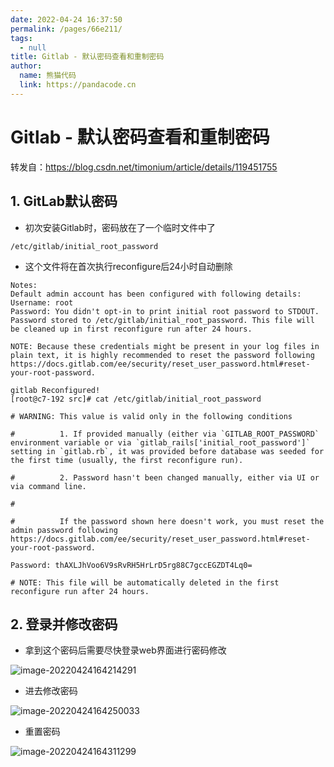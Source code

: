 ```yaml
---
date: 2022-04-24 16:37:50
permalink: /pages/66e211/
tags: 
  - null
title: Gitlab - 默认密码查看和重制密码
author: 
  name: 熊猫代码
  link: https://pandacode.cn
---
```

# Gitlab - 默认密码查看和重制密码

转发自：https://blog.csdn.net/timonium/article/details/119451755

## 1. GitLab默认密码

- 初次安装Gitlab时，密码放在了一个临时文件中了

```shell
/etc/gitlab/initial_root_password
```

- 这个文件将在首次执行reconfigure后24小时自动删除

```
Notes:
Default admin account has been configured with following details:
Username: root
Password: You didn't opt-in to print initial root password to STDOUT.
Password stored to /etc/gitlab/initial_root_password. This file will be cleaned up in first reconfigure run after 24 hours.

NOTE: Because these credentials might be present in your log files in plain text, it is highly recommended to reset the password following https://docs.gitlab.com/ee/security/reset_user_password.html#reset-your-root-password.

gitlab Reconfigured!
[root@c7-192 src]# cat /etc/gitlab/initial_root_password

# WARNING: This value is valid only in the following conditions

#          1. If provided manually (either via `GITLAB_ROOT_PASSWORD` environment variable or via `gitlab_rails['initial_root_password']` setting in `gitlab.rb`, it was provided before database was seeded for the first time (usually, the first reconfigure run).

#          2. Password hasn't been changed manually, either via UI or via command line.

#

#          If the password shown here doesn't work, you must reset the admin password following https://docs.gitlab.com/ee/security/reset_user_password.html#reset-your-root-password.

Password: thAXLJhVoo6V9sRvRH5HrLrD5rg88C7gccEGZDT4Lq0=

# NOTE: This file will be automatically deleted in the first reconfigure run after 24 hours.
```

## 2. 登录并修改密码

- 拿到这个密码后需要尽快登录web界面进行密码修改

![image-20220424164214291](https://file.pandacode.cn/blog/202204241642571.png)

- 进去修改密码

![image-20220424164250033](https://file.pandacode.cn/blog/202204241642877.png)

- 重置密码

![image-20220424164311299](https://file.pandacode.cn/blog/202204241643193.png)
